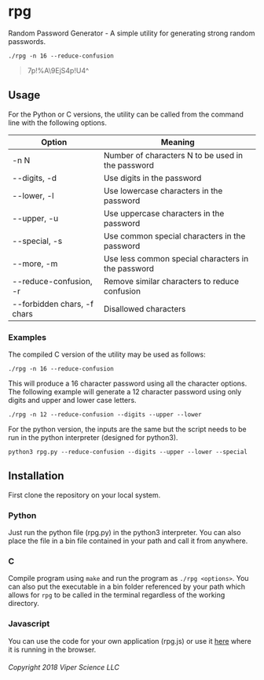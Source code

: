 # rpg
Random Password Generator - A simple utility for generating strong random passwords.

```
./rpg -n 16 --reduce-confusion
```

> 7p!%A\9EjS4p!U4^

## Usage

For the Python or C versions, the utility can be called from the command line with the following options.

| Option | Meaning|
| ------ | ------ |
| -n N   | Number of characters N to be used in the password |
| -\-digits, -d | Use digits in the password |
| -\-lower, -l | Use lowercase characters in the password |
| -\-upper, -u | Use uppercase characters in the password |
| -\-special, -s | Use common special characters in the password |
| -\-more, -m | Use less common special characters in the password |
| -\-reduce-confusion, -r | Remove similar characters to reduce confusion |
| -\-forbidden chars, -f chars | Disallowed characters |

### Examples
The compiled C version of the utility may be used as follows:

```
./rpg -n 16 --reduce-confusion
```

This will produce a 16 character password using all the character options. The following example will generate a 12 character password using only digits and upper and lower case letters.

```
./rpg -n 12 --reduce-confusion --digits --upper --lower
```

For the python version, the inputs are the same but the script needs to be run in the python interpreter (designed for python3).

```
python3 rpg.py --reduce-confusion --digits --upper --lower --special
```

## Installation
First clone the repository on your local system.

### Python
Just run the python file (rpg.py) in the python3 interpreter. You can also place the file in a bin file contained in your path and call it from anywhere.

### C
Compile program using `make` and run the program as `./rpg <options>`. You can also put the executable in a bin folder referenced by your path which allows for `rpg` to be called in the terminal regardless of the working directory.

### Javascript

You can use the code for your own application (rpg.js) or use it [here]() where it is running in the browser.

###### Copyright 2018 Viper Science LLC
